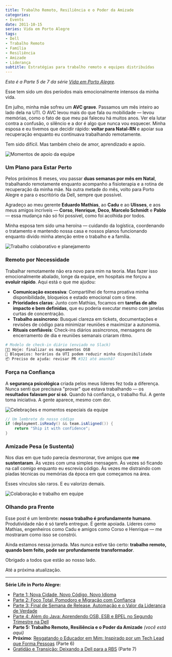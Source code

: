 ```yaml
---
title: Trabalho Remoto, Resiliência e o Poder da Amizade
categories:
- Events
date: 2011-10-15
series: Vida em Porto Alegre
tags:
- Dell
- Trabalho Remoto
- Família
- Resiliência
- Amizade
- Liderança
subtitle: Estratégias para trabalho remoto e equipes distribuídas
---
```


_Esta é a Parte 5 de 7 da série [Vida em Porto Alegre](/pt/series/vida-em-porto-alegre/)._

Esse tem sido um dos períodos mais emocionalmente intensos da minha vida.

Em julho, minha mãe sofreu um **AVC grave**. Passamos um mês inteiro ao lado dela na UTI. O AVC levou mais do que fala ou mobilidade — levou memórias, como o fato de que meu pai faleceu há muitos anos. Ver ela lutar contra a confusão, o silêncio e a dor é algo que nunca vou esquecer. Minha esposa e eu tivemos que decidir rápido: **voltar para Natal-RN** e apoiar sua recuperação enquanto eu continuava trabalhando remotamente.

Tem sido difícil. Mas também cheio de amor, aprendizado e apoio.

![Momentos de apoio da equipe](/uploads/2011/10/5994701427_6fe7d9fa64_o.jpg)

### Um Plano para Estar Perto

Pelos próximos 8 meses, vou passar **duas semanas por mês em Natal**, trabalhando remotamente enquanto acompanho a fisioterapia e a rotina de recuperação da minha mãe. Na outra metade do mês, volto para Porto Alegre e para o escritório da Dell, sempre que possível.

Agradeço ao meu gerente **Eduardo Mathias**, ao **Cadu** e ao **Ulisses**, e aos meus amigos incríveis — **Corso**, **Henrique**, **Deco**, **Marcelo Schmidt** e **Pablo** — essa mudança não só foi possível, como foi acolhida por todos.

Minha esposa tem sido uma heroína — cuidando da logística, coordenando o tratamento e mantendo nossa casa e nossos planos funcionando enquanto divido minha atenção entre o trabalho e a família.

![Trabalho colaborativo e planejamento](/uploads/2011/10/6362311199_694263265f_o.jpg)

### Remoto por Necessidade

Trabalhar remotamente não era novo para mim na teoria. Mas fazer isso emocionalmente abalado, longe da equipe, em hospitais me forçou a **evoluir rápido**. Aqui está o que me ajudou:

- **Comunicação excessiva**: Compartilhei de forma proativa minha disponibilidade, bloqueios e estado emocional com o time.
- **Prioridades claras**: Junto com Mathias, focamos em **tarefas de alto impacto e bem definidas**, que eu poderia executar mesmo com janelas curtas de concentração.
- **Trabalho assíncrono**: Busquei clareza em tickets, documentações e revisões de código para minimizar reuniões e maximizar a autonomia.
- **Rituais confiáveis**: Check-ins diários assíncronos, mensagens de encerramento de dia e reuniões semanais criaram ritmo.

```bash
# Modelo de check-in diário (enviado no Slack)
👨‍💻 Hoje: finalizar os mapeamentos OSB
🧠 Bloqueios: horários da UTI podem reduzir minha disponibilidade
📦 Preciso de ajuda: revisar PR #321 até amanhã?
```

### Força na Confiança

A **segurança psicológica** criada pelos meus líderes fez toda a diferença. Nunca senti que precisava "provar" que estava trabalhando — os **resultados falavam por si só**. Quando há confiança, o trabalho flui. A gente toma iniciativa. A gente aparece, mesmo com dor.

![Celebrações e momentos especiais da equipe](/uploads/2011/10/6286066939_0988ac3ec7_o.jpg)

```java
// Um lembrete do nosso código
if (deployment.isReady() && team.isAligned()) {
    return "Ship it with confidence";
}
```

### Amizade Pesa (e Sustenta)

Nos dias em que tudo parecia desmoronar, tive amigos que **me sustentaram**. Às vezes com uma simples mensagem. Às vezes só ficando na call comigo enquanto eu escrevia código. Às vezes me distraindo com piadas técnicas ou memórias da época em que começamos na área.

Esses vínculos são raros. E eu valorizo demais.

![Colaboração e trabalho em equipe](/uploads/2011/10/6257265482_895aa5bc21_o.jpg)

### Olhando pra Frente

Esse post é um lembrete: **nosso trabalho é profundamente humano**. Produtividade não é só tarefa entregue. É gente apoiada. Líderes como Mathias, engenheiros como Cadu e amigos como Corso e Henrique — me mostraram como isso se constrói.

Ainda estamos nessa jornada. Mas nunca estive tão certo: **trabalho remoto, quando bem feito, pode ser profundamente transformador**.

Obrigado a todos que estão ao nosso lado.

Até a próxima atualização.

---

**Série Life in Porto Alegre:**

- [Parte 1: Nova Cidade, Novo Código, Novo Idioma](/pt/posts/2010-11-15-primeira-semana-dell-porto-alegre/)
- [Parte 2: Foco Total, Pomodoro e Migração com Confiança](/pt/posts/2010-12-16-migracao-foco-pomodoro-dell/)
- [Parte 3: Final de Semana de Release, Automação e o Valor da Liderança de Verdade](/pt/posts/2011-01-30-final-de-semana-de-release-dell/)
- [Parte 4: Além do Java: Aprendendo OSB, ESB e BPEL no Segundo Trimestre na Dell](/pt/posts/2011-04-25-aprendizado-osb-esb-bpel-dell/)
- **Parte 5: Trabalho Remoto, Resiliência e o Poder da Amizade** _(você está aqui)_
- **Próximo**: [Resgatando o Educador em Mim: Inspirado por um Tech Lead que Forma Pessoas](/pt/posts/2011-12-20-resgatando-o-educador-em-mim/) (Parte 6)
- [Gratidão e Transição: Deixando a Dell para a RBS](/pt/posts/2012-04-01-transicao-dell-para-rbs/) (Parte 7)
